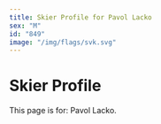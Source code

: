 ```yaml
---
title: Skier Profile for Pavol Lacko
sex: "M"
id: "849"
image: "/img/flags/svk.svg" 
---
```


# Skier Profile

This page is for: Pavol Lacko.
    